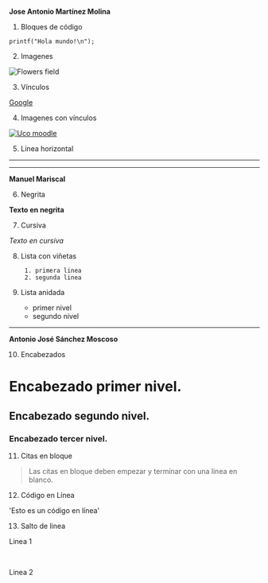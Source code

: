 
**Jose Antonio Martínez Molina**

1. Bloques de código

~~~
printf("Hola mundo!\n");
~~~

2. Imagenes

![Flowers field](https://www.todopaisajes.com/Imagenes/campo-de-flores-en-primavera.jpg)

3. Vínculos

[Google](https://www.google.es/)

4. Imagenes con vínculos

[![Uco moodle](https://moodle.org/logo/moodle-logo.png)](http://moodle.uco.es/moodlemap/)

5. Linea horizontal

---

---

**Manuel Mariscal**

6. Negrita

**Texto en negrita**

7. Cursiva

*Texto en cursiva*

8. Lista con viñetas

        1. primera linea
        2. segunda linea

9. Lista anidada

	* primer nivel
	* segundo nivel

---

**Antonio José Sánchez Moscoso**

10. Encabezados 

# Encabezado primer nivel.
## Encabezado segundo nivel.	
### Encabezado tercer nivel.

11. Citas en bloque

>Las citas en bloque deben empezar y terminar con una linea en blanco.

12. Código en Línea

'Esto es un código en línea'

13. Salto de linea

Linea 1


&nbsp;

Linea 2


&nbsp;
